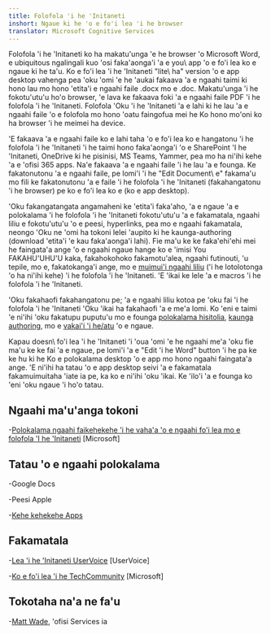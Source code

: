 ```yaml
---
title: Folofola 'i he 'Initaneti
inshort: Ngaue ki he 'o e fo'i lea 'i he browser
translator: Microsoft Cognitive Services
---
```



Folofola 'i he 'Initaneti ko ha makatu'unga 'e he browser 'o Microsoft Word, e ubiquitous
ngalingali kuo 'osi faka'aonga'i 'a e you\ app 'o e fo'i lea ko e ngaue ki he ta'u. Ko e fo'i lea 'i he 'Initaneti
\"lite\ ha" version 'o e app desktop vahenga pea 'oku 'omi 'e he 'aukai
fakaava 'a e ngaahi taimi ki hono lau mo hono 'etita'i e ngaahi faile .docx mo e .doc. Makatu'unga 'i he
fokotu'utu'u ho'o browser, 'e lava ke fakaava foki 'a e ngaahi faile PDF 'i he folofola 'i he 'Initaneti. Folofola
'Oku 'i he 'Initaneti 'a e lahi ki he lau 'a e ngaahi faile 'o e folofola mo hono 'oatu faingofua mei he
Ko hono mo'oni ko ha browser 'i he meimei ha device.

'E fakaava 'a e ngaahi faile ko e lahi taha 'o e fo'i lea ko e hangatonu 'i he folofola 'i he 'Initaneti 'i he taimi hono faka'aonga'i 'o e SharePoint
'I he 'Initaneti, OneDrive ki he pisinisi, MS Teams, Yammer, pea mo ha ni'ihi kehe 'a e 'ofisi
365 apps. Na'e fakaava 'a e ngaahi faile 'i he lau 'a e founga. Ke fakatonutonu 'a e ngaahi faile, pe lomi'i 'i he
\"Edit Document\ e" fakama'u mo fili ke fakatonutonu 'a e faile 'i he folofola 'i he 'Initaneti
(fakahangatonu 'i he browser) pe ko e fo'i lea ko e (ko e app desktop).

'Oku fakangatangata angamaheni ke 'etita'i faka'aho, 'a e ngaue 'a e polokalama 'i he folofola 'i he 'Initaneti
fokotu'utu'u 'a e fakamatala, ngaahi liliu e fokotu'utu'u 'o e peesi, hyperlinks, pea mo e ngaahi fakamatala, neongo
'Oku ne 'omi ha tokoni lelei 'aupito ki he kaunga-authoring (download 'etita'i 'e
kau faka'aonga'i lahi). Fie ma'u ke ke faka'ehi'ehi mei he faingata'a ange 'o e ngaahi ngaue hange ko e 'imisi You\
FAKAHU'UHU'U kaka, fakahokohoko fakamotu'alea, ngaahi futinouti, 'u tepile, mo e, fakatokanga'i ange, mo e [muimui'i
ngaahi liliu](http://icansharepoint.com/version-history-isnt-track-changes/)
('i he lotolotonga 'o ha ni'ihi kehe) 'i he folofola 'i he 'Initaneti. 'E 'ikai ke lele 'a e macros 'i he folofola 'i he 'Initaneti.

'Oku fakahaofi fakahangatonu pe; 'a e ngaahi liliu kotoa pe 'oku fai 'i he folofola 'i he 'Initaneti 'Oku 'ikai ha
fakahaofi 'a e me'a lomi. Ko 'eni e taimi 'e ni'ihi 'oku fakatupu puputu'u mo e founga [polokalama
hisitolia](http://icsh.pt/VersionHistory),
[kaunga authoring](http://icsh.pt/CoAuthoring), mo e [vakai'i
'i he/atu](http://icsh.pt/SPCheckOut) 'o e ngaue.

Kapau doesn\ fo'i lea 'i he 'Initaneti 'i 'oua 'omi 'e he ngaahi me'a 'oku fie ma'u ke ke fai 'a e ngaue,
pe lomi'i 'a e \"Edit 'i he Word\" button 'i he pa ke ke hu ki he
Ko e polokalama desktop 'o e app mo hono ngaahi faingata'a ange. 'E ni'ihi ha tatau
'o e app desktop seivi 'a e fakamatala fakamuimuitaha 'iate ia pe, ka ko e ni'ihi 'oku 'ikai. Ke 'ilo'i
'a e founga ko 'eni 'oku ngaue 'i ho'o tatau.

Ngaahi ma'u'anga tokoni
---------

-[Polokalama ngaahi faikehekehe 'i he vaha'a 'o e ngaahi fo'i lea mo e folofola
    'I he 'Initaneti](https://support.office.com/en-us/article/Differences-between-using-a-document-in-the-browser-and-in-Word-3e863ce3-e82c-4211-8f97-5b33c36c55f8)
    \[Microsoft\]

Tatau 'o e ngaahi polokalama
--------------------

-Google Docs

-Peesi Apple

-[Kehe kehekehe
    Apps](https://en.wikipedia.org/wiki/List_of_word_processors#Online)

Fakamatala
---------

-[Lea 'i he 'Initaneti UserVoice](https://word.uservoice.com/forums/271331-word-online)
    \[UserVoice\]

-[Ko e fo'i lea 'i he TechCommunity](https://techcommunity.microsoft.com/t5/Word/ct-p/Word)
    \[Microsoft\]

Tokotaha na'a ne fa'u
---------

-[Matt Wade](https://www.linkedin.com/in/thatmattwade/), 'ofisi Services ia


